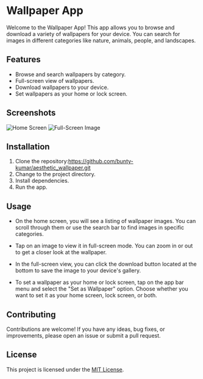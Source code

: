 # Wallpaper App

Welcome to the Wallpaper App! This app allows you to browse and download a variety of wallpapers for your device. You can search for images in different categories like nature, animals, people, and landscapes.

## Features

- Browse and search wallpapers by category.
- Full-screen view of wallpapers.
- Download wallpapers to your device.
- Set wallpapers as your home or lock screen.

## Screenshots

![Home Screen](screenshots/home_screen.png)
![Full-Screen Image](screenshots/full_screen_image.png)

## Installation

1. Clone the repository:https://github.com/bunty-kumar/aesthetic_wallpaper.git
2. Change to the project directory.
3. Install dependencies.
4. Run the app.

## Usage

- On the home screen, you will see a listing of wallpaper images. You can scroll through them or use the search bar to find images in specific categories.

- Tap on an image to view it in full-screen mode. You can zoom in or out to get a closer look at the wallpaper.

- In the full-screen view, you can click the download button located at the bottom to save the image to your device's gallery.

- To set a wallpaper as your home or lock screen, tap on the app bar menu and select the "Set as Wallpaper" option. Choose whether you want to set it as your home screen, lock screen, or both.

## Contributing

Contributions are welcome! If you have any ideas, bug fixes, or improvements, please open an issue or submit a pull request.

## License

This project is licensed under the [MIT License](LICENSE).
